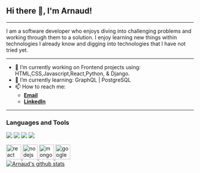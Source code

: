 
<h2> Hi there 👋, I'm Arnaud! </h2>

---

<p> I am a software developer who enjoys diving into challenging problems and working through them to a solution. I enjoy learning new things within technologies I already know and digging into technologies that I have not tried yet.</p>

---

- 🔭 I’m currently working on Frontend projects using: HTML,CSS,Javascript,React,Python, & Django.
- 🌱 I’m currently learning: GraphQL | PostgreSQL
- 📫 How to reach me: 
    - <a href ="mailto:arnaudcavalletto@yahoo.com"><strong>Email</strong></a> 
    - <a href ="www.linkedin.com/in/arnaud-cavalletto"><strong>LinkedIn</strong></a>
---

### Languages and Tools

<p> <a target ="_blank" rel="noopener no referrer" href = "https://camo.githubusercontent.com/da839b79b282a7658a172f07e13496fb18bcf9fa624d061def0e80f47a68ff1d/68747470733a2f2f696d672e69636f6e73382e636f6d2f636f6c6f722f34382f3030303030302f6a6176617363726970742e706e67"><img src ="https://camo.githubusercontent.com/da839b79b282a7658a172f07e13496fb18bcf9fa624d061def0e80f47a68ff1d/68747470733a2f2f696d672e69636f6e73382e636f6d2f636f6c6f722f34382f3030303030302f6a6176617363726970742e706e67" data-canonical-src= "https://img.icons8.com/color/48/000000/javascript.png" style = "max-width: 100%;"></a>
<a target ="_blank" rel="noopener no referrer" href = "https://camo.githubusercontent.com/dc75aee770dff630309493116eeebd6a39c7042e4e94780a5e6c8f107bebe76f/68747470733a2f2f696d672e69636f6e73382e636f6d2f636f6c6f722f34382f3030303030302f637373332e706e67"><img src ="https://camo.githubusercontent.com/dc75aee770dff630309493116eeebd6a39c7042e4e94780a5e6c8f107bebe76f/68747470733a2f2f696d672e69636f6e73382e636f6d2f636f6c6f722f34382f3030303030302f637373332e706e67" data-canonical-src= "https://img.icons8.com/color/48/000000/css3.png" style = "max-width: 100%;"></a>
<a target ="_blank" rel="noopener no referrer" href = "https://camo.githubusercontent.com/91624b4794cb98081ea55063865721be4b4399472c81e66b89b37fd07aad1d92/68747470733a2f2f696d672e69636f6e73382e636f6d2f636f6c6f722f34382f3030303030302f68746d6c2d352e706e67"><img src ="https://camo.githubusercontent.com/91624b4794cb98081ea55063865721be4b4399472c81e66b89b37fd07aad1d92/68747470733a2f2f696d672e69636f6e73382e636f6d2f636f6c6f722f34382f3030303030302f68746d6c2d352e706e67" data-canonical-src= "https://img.icons8.com/color/48/000000/css3.png" style = "max-width: 100%;"></a>
<a target ="_blank" rel="noopener no referrer" href = "https://camo.githubusercontent.com/2f7d9c653bd1edd735b3db07d7c4b47ae45959e17c14053fa4f543ac93cc1a8c/68747470733a2f2f696d672e69636f6e73382e636f6d2f636f6c6f722f34382f3030303030302f76697375616c2d73747564696f2d636f64652d323031392e706e67"><img src ="https://camo.githubusercontent.com/2f7d9c653bd1edd735b3db07d7c4b47ae45959e17c14053fa4f543ac93cc1a8c/68747470733a2f2f696d672e69636f6e73382e636f6d2f636f6c6f722f34382f3030303030302f76697375616c2d73747564696f2d636f64652d323031392e706e67" data-canonical-src= "https://img.icons8.com/color/48/000000/visual-studio-code-2019.png" style = "max-width: 100%;"></a></p>
<a href="https://reactjs.org" rel="nofollow">
    <img height="40" src="https://github.com/abdoachhoubi/abdoachhoubi/raw/main/svgs/react.svg" alt="react" style="max-width:100%:">
</a>
<a href="https://nodejs.org" rel="nofollow">
    <img height="40" src="https://github.com/abdoachhoubi/abdoachhoubi/raw/main/svgs/nodejs.svg" alt="nodejs" style="max-width:100%;">
</a>
<a href="https://mongodb.com" rel="nofollow">
    <img height="40" src="https://github.com/abdoachhoubi/abdoachhoubi/raw/main/svgs/mongodb.svg" alt="mongodb" style="max-width:100%;">
</a>
<a href="https://firebase.google.com" rel="nofollow">
    <img height="40" src="https://github.com/abdoachhoubi/abdoachhoubi/raw/main/svgs/firebase.svg" alt="google firebase" style="max-width:100%;">
</a> 
<br />
<a target="_blank" rel="noopener noreferrer" href="https://camo.githubusercontent.com/21040cb6f6b3421f1c8fd76fc0233bdbfeb3…653d64617964696e31342673686f775f69636f6e733d74727565267468656d653d62656172">
    <img src="https://camo.githubusercontent.com/21040cb……653d646…" alt="Arnaud's github stats" data-canonical-src="https://github-readme-stats.vercel.app/api?username=acavalletto&show_icons=true&theme=bear style="max-width: 100%;">
    </a>





